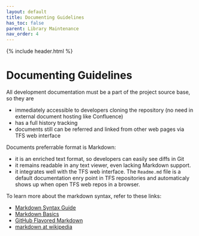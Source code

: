```yaml
---
layout: default
title: Documenting Guidelines
has_toc: false
parent: Library Maintenance
nav_order: 4  
---
```

{% include header.html %}

# Documenting Guidelines

All development documentation must be a part of the project source base,
so they are
- immediately accessible to developers cloning the repository
  (no need in external document hosting like Confluence)
- has a full history tracking
- documents still can be referred and linked from other web pages
  via TFS web interface

Documents preferrable format is Markdown:
- it is an enriched text format, so developers can easily see diffs in Git
- it remains readable in any text viewer, even lacking Markdown support.
- it integrates well with the TFS web interface. The `Readme.md` file is a
  default documentation enry point in TFS repositories and automaticaly
  shows up when open TFS web repos in a browser.

To learn more about the markdown syntax, refer to these links:

 - [Markdown Syntax Guide](http://daringfireball.net/projects/markdown/syntax)
 - [Markdown Basics](http://daringfireball.net/projects/markdown/basics)
 - [GitHub Flavored Markdown](http://github.github.com/github-flavored-markdown/)
 - [markdown at wikipedia](https://secure.wikimedia.org/wikipedia/en/wiki/Markdown)

